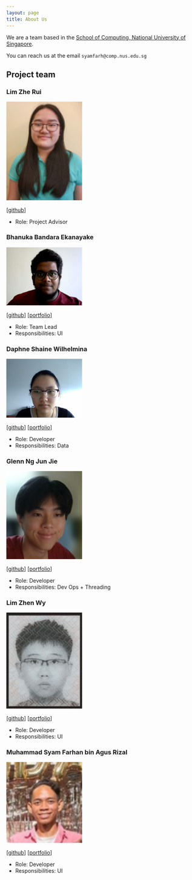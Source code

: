 ```yaml
---
layout: page
title: About Us
---
```


We are a team based in the [School of Computing, National University of Singapore](http://www.comp.nus.edu.sg).

You can reach us at the email `syamfarh@comp.nus.edu.sg`

## Project team

### Lim Zhe Rui

<img src="images/zherui.png" width="200px">

[[github](https://github.com/johndoe)]

* Role: Project Advisor

### Bhanuka Bandara Ekanayake

<img src="images/bhnuka.png" width="200px">

[[github](http://github.com/bhnuka)]
[[portfolio](team/bhnuka.md)]

* Role: Team Lead
* Responsibilities: UI

### Daphne Shaine Wilhelmina

<img src="images/daphne789.png" width="200px">

[[github](http://github.com/Daphne789)]
[[portfolio](team/daphne789.md)]

* Role: Developer
* Responsibilities: Data

### Glenn Ng Jun Jie

<img src="images/glenngnng.png" width="200px">

[[github](http://github.com/glenngnng)]
[[portfolio](team/glenngnng.md)]

* Role: Developer
* Responsibilities: Dev Ops + Threading

### Lim Zhen Wy

<img src="images/limzhenwy.png" width="200px">

[[github](http://github.com/limzhenwy)]
[[portfolio](team/limzhenwy.md)]

* Role: Developer
* Responsibilities: UI

### Muhammad Syam Farhan bin Agus Rizal

<img src="images/syamfarh.png" width="200px">

[[github](http://github.com/syamfarh)] [[portfolio](team/syamfarh.md)]

* Role: Developer
* Responsibilities: UI
